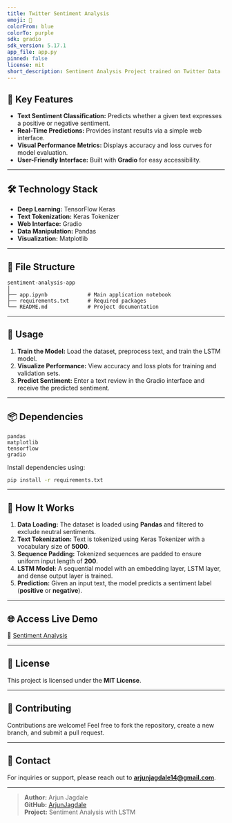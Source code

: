 ```yaml
---
title: Twitter Sentiment Analysis
emoji: 🐠
colorFrom: blue
colorTo: purple
sdk: gradio
sdk_version: 5.17.1
app_file: app.py
pinned: false
license: mit
short_description: Sentiment Analysis Project trained on Twitter Data
---
```


## 🚀 **Key Features**
- **Text Sentiment Classification:** Predicts whether a given text expresses a positive or negative sentiment.
- **Real-Time Predictions:** Provides instant results via a simple web interface.
- **Visual Performance Metrics:** Displays accuracy and loss curves for model evaluation.
- **User-Friendly Interface:** Built with **Gradio** for easy accessibility.

---

## 🛠️ **Technology Stack**
- **Deep Learning:** TensorFlow Keras
- **Text Tokenization:** Keras Tokenizer
- **Web Interface:** Gradio
- **Data Manipulation:** Pandas
- **Visualization:** Matplotlib

---

## 📁 **File Structure**
```plaintext
sentiment-analysis-app
│
├── app.ipynb             # Main application notebook
├── requirements.txt      # Required packages
└── README.md             # Project documentation
```

---

## 💾 **Usage**
1. **Train the Model:** Load the dataset, preprocess text, and train the LSTM model.
2. **Visualize Performance:** View accuracy and loss plots for training and validation sets.
3. **Predict Sentiment:** Enter a text review in the Gradio interface and receive the predicted sentiment.

---

## 📦 **Dependencies**
```plaintext
pandas
matplotlib
tensorflow
gradio
```

Install dependencies using:
```bash
pip install -r requirements.txt
```

---

## 🧠 **How It Works**
1. **Data Loading:** The dataset is loaded using **Pandas** and filtered to exclude neutral sentiments.
2. **Text Tokenization:** Text is tokenized using Keras Tokenizer with a vocabulary size of **5000**.
3. **Sequence Padding:** Tokenized sequences are padded to ensure uniform input length of **200**.
4. **LSTM Model:** A sequential model with an embedding layer, LSTM layer, and dense output layer is trained.
5. **Prediction:** Given an input text, the model predicts a sentiment label (**positive** or **negative**).

---

## 🌐 **Access Live Demo**
🔗 [Sentiment Analysis](https://huggingface.co/spaces/ajnx014/twitter-sentiment-analysis)

---

## 📝 **License**
This project is licensed under the **MIT License**.

---

## 🤝 **Contributing**
Contributions are welcome! Feel free to fork the repository, create a new branch, and submit a pull request.

---

## 📧 **Contact**
For inquiries or support, please reach out to **[arjunjagdale14@gmail.com](mailto:arjunjagdale14@gmail.com)**.

---

> **Author:** Arjun Jagdale  
> **GitHub:** [ArjunJagdale](https://github.com/ArjunJagdale)  
> **Project:** Sentiment Analysis with LSTM
